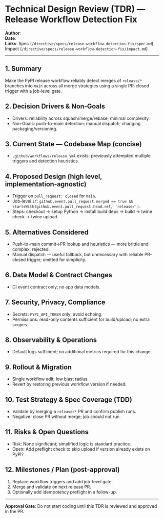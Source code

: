 # Technical Design Review (TDR) — Release Workflow Detection Fix

**Author**: <agent or engineer>  
**Date**: <YYYY-MM-DD>  
**Links**: Spec (`/directive/specs/release-workflow-detection-fix/spec.md`), Impact (`/directive/specs/release-workflow-detection-fix/impact.md`)

---

## 1. Summary
Make the PyPI release workflow reliably detect merges of `release/*` branches into `main` across all merge strategies using a single PR-closed trigger with a job-level gate.

## 2. Decision Drivers & Non‑Goals
- Drivers: reliability across squash/merge/rebase; minimal complexity.  
- Non‑Goals: push-to-main detection; manual dispatch; changing packaging/versioning.

## 3. Current State — Codebase Map (concise)
- `.github/workflows/release.yml` exists; previously attempted multiple triggers and detection heuristics.

## 4. Proposed Design (high level, implementation‑agnostic)
- Trigger on `pull_request: closed` for `main`.  
- Job-level `if`: `github.event.pull_request.merged == true && startsWith(github.event.pull_request.head.ref, 'release/')`.  
- Steps: checkout → setup Python → install build deps → build → twine check → twine upload.

## 5. Alternatives Considered
- Push-to-main commit→PR lookup and heuristics — more brittle and complex; rejected.  
- Manual dispatch — useful fallback, but unnecessary with reliable PR-closed trigger; omitted for simplicity.

## 6. Data Model & Contract Changes
- CI event contract only; no app data models.

## 7. Security, Privacy, Compliance
- Secrets: `PYPI_API_TOKEN` only; avoid echoing.  
- Permissions: read-only contents sufficient for build/upload; no extra scopes.

## 8. Observability & Operations
- Default logs sufficient; no additional metrics required for this change.

## 9. Rollout & Migration
- Single workflow edit; low blast radius.  
- Revert by restoring previous workflow version if needed.

## 10. Test Strategy & Spec Coverage (TDD)
- Validate by merging a `release/*` PR and confirm publish runs.  
- Negative: close PR without merge; job should not run.

## 11. Risks & Open Questions
- Risk: None significant; simplified logic is standard practice.  
- Open: Add preflight check to skip upload if version already exists on PyPI?

## 12. Milestones / Plan (post‑approval)
1) Replace workflow triggers and add job-level gate.  
2) Merge and validate on next release PR.  
3) Optionally add idempotency preflight in a follow-up.

---

**Approval Gate**: Do not start coding until this TDR is reviewed and approved in the PR.
